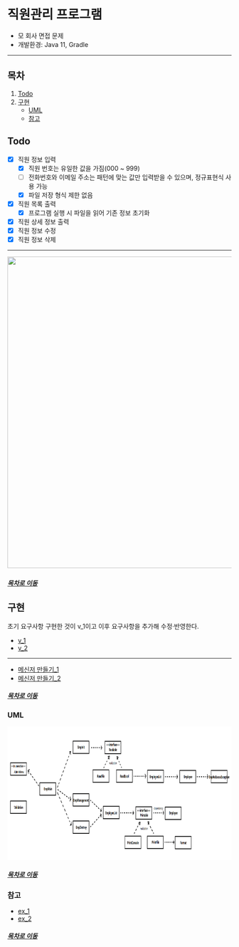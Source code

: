 직원관리 프로그램
=====
* 모 회사 면접 문제
* 개발환경: Java 11, Gradle
- - -
## 목차
1. [Todo](#Todo)
2. [구현](#구현)
	* [UML](#UML)
	* [참고](#참고)

## Todo

- [x] 직원 정보 입력
	- [x] 직원 번호는 유일한 값을 가짐(000 ~ 999)
	- [ ] 전화번호와 이메일 주소는 패턴에 맞는 값만 입력받을 수 있으며, 정규표현식 사용 가능
	- [x] 파일 저장 형식 제한 없음
- [x] 직원 목록 출력
	- [x] 프로그램 실행 시 파일을 읽어 기존 정보 초기화
- [x] 직원 상세 정보 출력
- [x] 직원 정보 수정
- [x] 직원 정보 삭제

- - -
<img src="./img/comtrue.png" width="600" height="700"></br>

##### [목차로 이동](#목차)

## 구현
초기 요구사항 구현한 것이 v_1이고 이후 요구사항을 추가해 수정·반영한다.

* [v_1](docs/review_v1.md)
* [v_2](docs/review_v2.md)

- - -
* [메신저 만들기_1](http://www.bsidesoft.com/?p=3166)
* [메신저 만들기_2](https://www.bsidesoft.com/?p=3297)

##### [목차로 이동](#목차)

### UML
<img src="img/class_diagram.png" width="850" height="300"></br>

##### [목차로 이동](#목차)

### 참고
* [ex_1](https://github.com/jeon7/employee_management)
* [ex_2](https://github.com/GentleDot/temp)

##### [목차로 이동](#목차)
